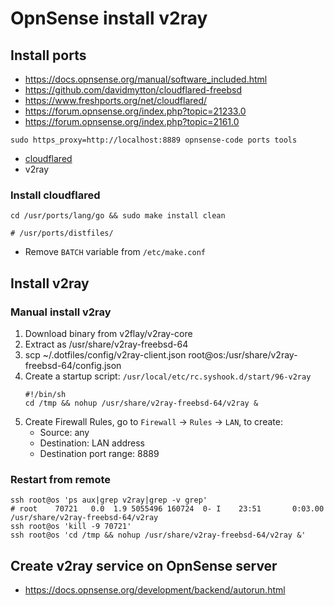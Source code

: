 # OpnSense install v2ray

## Install ports

- https://docs.opnsense.org/manual/software_included.html
- https://github.com/davidmytton/cloudflared-freebsd
- https://www.freshports.org/net/cloudflared/
- https://forum.opnsense.org/index.php?topic=21233.0
- https://forum.opnsense.org/index.php?topic=2161.0

```shell
sudo https_proxy=http://localhost:8889 opnsense-code ports tools
```

- [cloudflared](https://github.com/davidmytton/cloudflared-freebsd)
- v2ray

### Install cloudflared

```shell
cd /usr/ports/lang/go && sudo make install clean

# /usr/ports/distfiles/
```

- Remove `BATCH` variable from `/etc/make.conf`


## Install v2ray

### Manual install v2ray

1. Download binary from v2flay/v2ray-core
1. Extract as /usr/share/v2ray-freebsd-64
1. scp ~/.dotfiles/config/v2ray-client.json root@os:/usr/share/v2ray-freebsd-64/config.json
1. Create a startup script: `/usr/local/etc/rc.syshook.d/start/96-v2ray`
    ```shell
    #!/bin/sh
    cd /tmp && nohup /usr/share/v2ray-freebsd-64/v2ray &
    ```
1. Create Firewall Rules, go to `Firewall` -> `Rules` -> `LAN`, to create:
    - Source: any
    - Destination: LAN address
    - Destination port range: 8889

### Restart from remote

```shell
ssh root@os 'ps aux|grep v2ray|grep -v grep'
# root    70721   0.0  1.9 5055496 160724  0- I    23:51       0:03.00 /usr/share/v2ray-freebsd-64/v2ray
ssh root@os 'kill -9 70721'
ssh root@os 'cd /tmp && nohup /usr/share/v2ray-freebsd-64/v2ray &'
```

## Create v2ray service on OpnSense server

- https://docs.opnsense.org/development/backend/autorun.html
